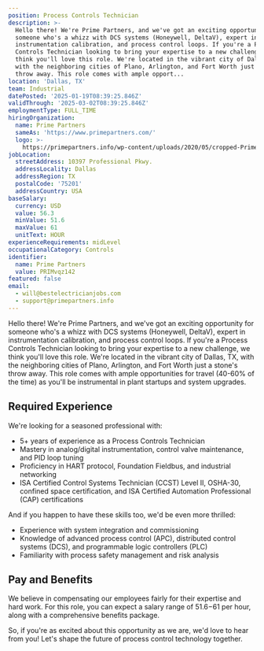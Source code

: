 ```yaml
---
position: Process Controls Technician
description: >-
  Hello there! We're Prime Partners, and we've got an exciting opportunity for
  someone who's a whizz with DCS systems (Honeywell, DeltaV), expert in
  instrumentation calibration, and process control loops. If you're a Process
  Controls Technician looking to bring your expertise to a new challenge, we
  think you'll love this role. We're located in the vibrant city of Dallas, TX,
  with the neighboring cities of Plano, Arlington, and Fort Worth just a stone's
  throw away. This role comes with ample opport...
location: 'Dallas, TX'
team: Industrial
datePosted: '2025-01-19T08:39:25.846Z'
validThrough: '2025-03-02T08:39:25.846Z'
employmentType: FULL_TIME
hiringOrganization:
  name: Prime Partners
  sameAs: 'https://www.primepartners.com/'
  logo: >-
    https://primepartners.info/wp-content/uploads/2020/05/cropped-Prime-Partners-Logo-NO-BG-1.png
jobLocation:
  streetAddress: 10397 Professional Pkwy.
  addressLocality: Dallas
  addressRegion: TX
  postalCode: '75201'
  addressCountry: USA
baseSalary:
  currency: USD
  value: 56.3
  minValue: 51.6
  maxValue: 61
  unitText: HOUR
experienceRequirements: midLevel
occupationalCategory: Controls
identifier:
  name: Prime Partners
  value: PRIMvqz142
featured: false
email:
  - will@bestelectricianjobs.com
  - support@primepartners.info
---
```




Hello there! We're Prime Partners, and we've got an exciting opportunity for someone who's a whizz with DCS systems (Honeywell, DeltaV), expert in instrumentation calibration, and process control loops. If you're a Process Controls Technician looking to bring your expertise to a new challenge, we think you'll love this role. We're located in the vibrant city of Dallas, TX, with the neighboring cities of Plano, Arlington, and Fort Worth just a stone's throw away. This role comes with ample opportunities for travel (40-60% of the time) as you'll be instrumental in plant startups and system upgrades.

## Required Experience

We're looking for a seasoned professional with:

- 5+ years of experience as a Process Controls Technician
- Mastery in analog/digital instrumentation, control valve maintenance, and PID loop tuning
- Proficiency in HART protocol, Foundation Fieldbus, and industrial networking
- ISA Certified Control Systems Technician (CCST) Level II, OSHA-30, confined space certification, and ISA Certified Automation Professional (CAP) certifications 
   
And if you happen to have these skills too, we'd be even more thrilled:

- Experience with system integration and commissioning
- Knowledge of advanced process control (APC), distributed control systems (DCS), and programmable logic controllers (PLC)
- Familiarity with process safety management and risk analysis

## Pay and Benefits

We believe in compensating our employees fairly for their expertise and hard work. For this role, you can expect a salary range of $51.6-$61 per hour, along with a comprehensive benefits package. 

So, if you're as excited about this opportunity as we are, we'd love to hear from you! Let's shape the future of process control technology together.
